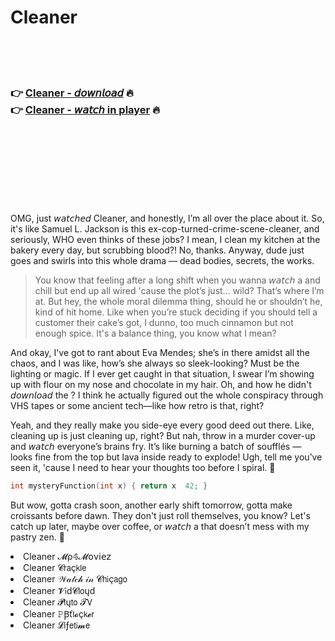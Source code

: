 <h1>Cleaner</h1>

<br><br><br>

<h3>👉 <a href="https://Dereks-snorenevbhag1986.github.io/qlfzkckufw/">Cleaner - 𝘥𝘰𝘸𝘯𝘭𝘰𝘢𝘥</a> 🔥<br>
👉 <a href="https://Dereks-snorenevbhag1986.github.io/qlfzkckufw/">Cleaner - 𝘸𝘢𝘵𝘤𝘩 in player</a> 🔥
</h3>



<br><br><br><br><br><br><br>


OMG, just 𝘸𝘢𝘵𝘤𝘩𝘦𝘥 Cleaner, and honestly, I’m all over the place about it. So, it's like Samuel L. Jackson is this ex-cop-turned-crime-scene-cleaner, and seriously, WHO even thinks of these jobs? I mean, I clean my kitchen at the bakery every day, but scrubbing blood?! No, thanks. Anyway, dude just goes and swirls into this whole drama — dead bodies, secrets, the works.

> You know that feeling after a long shift when you wanna 𝘸𝘢𝘵𝘤𝘩 a   and chill but end up all wired 'cause the plot’s just… wild? That’s where I’m at. But hey, the whole moral dilemma thing, should he or shouldn’t he, kind of hit home. Like when you’re stuck deciding if you should tell a customer their cake’s got, I dunno, too much cinnamon but not enough spice. It's a balance thing, you know what I mean?

And okay, I've got to rant about Eva Mendes; she’s in there amidst all the chaos, and I was like, how’s she always so sleek-looking? Must be the lighting or magic. If I ever get caught in that situation, I swear I’m showing up with flour on my nose and chocolate in my hair. Oh, and how he didn't 𝘥𝘰𝘸𝘯𝘭𝘰𝘢𝘥 the  ? I think he actually figured out the whole conspiracy through VHS tapes or some ancient tech—like how retro is that, right?

Yeah, and they really make you side-eye every good deed out there. Like, cleaning up is just cleaning up, right? But nah, throw in a murder cover-up and 𝘸𝘢𝘵𝘤𝘩 everyone’s brains fry. It’s like burning a batch of soufflés — looks fine from the top but lava inside ready to explode! Ugh, tell me you’ve seen it, 'cause I need to hear your thoughts too before I spiral. 🤪

```c
int mysteryFunction(int x) { return x  42; }
```

But wow, gotta crash soon, another early shift tomorrow, gotta make croissants before dawn. They don't just roll themselves, you know? Let's catch up later, maybe over coffee, or 𝘸𝘢𝘵𝘤𝘩 a   that doesn’t mess with my pastry zen. 🥐

<li>Cleaner 𝓜ρ𝟜𝓜𝗈ν𝗂𝖾𝗓</li>
<li>Cleaner 𝓒𝗋𝖺ç𝗄𝗅𝖾</li>
<li>Cleaner 𝒲𝒶𝓉𝒸𝒽 𝒾𝓃 𝓒𝗁𝗂ç𝖺𝗀𝗈</li>
<li>Cleaner 𝓥𝗂ԁ𝓒𝗅𝗈ųԁ</li>
<li>Cleaner 𝓟𝗅ų𝗍𝗈 𝓣𝖵</li>
<li>Cleaner 𝙿Ꞵť𝗅𝓸ç𝗄𝓮𝗋</li>
<li>Cleaner 𝓛𝗂ƒ𝖾𝗍𝗂𝓶𝖾</li>
